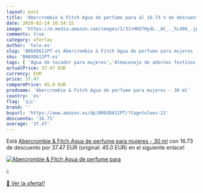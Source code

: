 ```yaml
---
layout: post
title: 'Abercrombie & Fitch Agua de perfume para al 16.73 % de descuento'
date: 2020-02-24 16:54:15
image: 'https://m.media-amazon.com/images/I/31+HKbTHydL._AC_._SL400_.jpg'
comments: true
category: ofertas
author: 'tole.es'
slug: 'B06XD611PT-es Abercrombie & Fitch Agua de perfume para mujeres - 30 ml'
sku: 'B06XD611PT-es'
tags: [ 'Agua de tocador para mujeres','Almacenaje de adornos festivos','Almacenamiento y organización','Belleza','Fragancias para mujeres','Hogar y cocina','Iluminación','Iluminación de interior','Iluminación decorativa y para usos específicos de interior','Juguetes','Juguetes electrónicos','Juguetes y juegos','Perfumes y fragancias','Velas eléctricas y LED','Videojuegos para niños','agua','de','perfume', ]
actualPrice: 37.47 EUR
currency: EUR
price: 37.47
comparePrice: 45.0 EUR
prodname: 'Abercrombie & Fitch Agua de perfume para mujeres - 30 ml'
country: 'es'
flag: '🇪🇸'
brand: ''
buyurl: 'https://www.amazon.es/dp/B06XD611PT/?tag=tolees-21'
descuento: '16.73'
average: '37.47'
---
```


Está [Abercrombie & Fitch Agua de perfume para mujeres - 30 ml](https://www.amazon.es/dp/B06XD611PT/?tag=tolees-21) con 16.73 de descuento por 37.47 EUR (original: 45.0 EUR) en el siguiente enlace!

[![Abercrombie & Fitch Agua de perfume para](https://m.media-amazon.com/images/I/31+HKbTHydL._AC_._SL400_.jpg)](https://www.amazon.es/dp/B06XD611PT/?tag=tolees-21)

ℹ️:


[🛒 Ver la oferta!!](https://www.amazon.es/dp/B06XD611PT/?tag=tolees-21)

